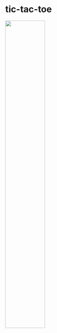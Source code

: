 # tic-tac-toe
<img src="https://github.com/nat-vivas/tic-tac-toe/blob/main/tictactoeDemo.gif?raw=true" width=50% height=50%>
